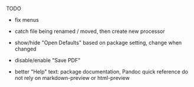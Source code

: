 TODO

-   fix menus

-   catch file being renamed / moved, then create new processor

-   show/hide "Open Defaults" based on package setting, change when changed

-   disable/enable "Save PDF"

-   better "Help" text: package documentation, Pandoc quick reference
    do not rely on markdown-preview or html-preview
